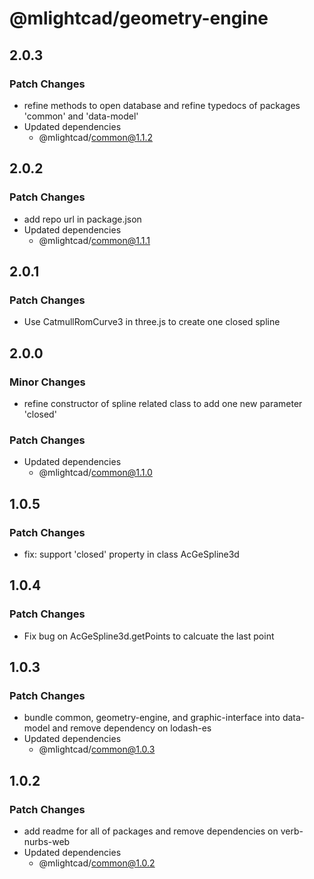 # @mlightcad/geometry-engine

## 2.0.3

### Patch Changes

- refine methods to open database and refine typedocs of packages 'common' and 'data-model'
- Updated dependencies
  - @mlightcad/common@1.1.2

## 2.0.2

### Patch Changes

- add repo url in package.json
- Updated dependencies
  - @mlightcad/common@1.1.1

## 2.0.1

### Patch Changes

- Use CatmullRomCurve3 in three.js to create one closed spline

## 2.0.0

### Minor Changes

- refine constructor of spline related class to add one new parameter 'closed'

### Patch Changes

- Updated dependencies
  - @mlightcad/common@1.1.0

## 1.0.5

### Patch Changes

- fix: support 'closed' property in class AcGeSpline3d

## 1.0.4

### Patch Changes

- Fix bug on AcGeSpline3d.getPoints to calcuate the last point

## 1.0.3

### Patch Changes

- bundle common, geometry-engine, and graphic-interface into data-model and remove dependency on lodash-es
- Updated dependencies
  - @mlightcad/common@1.0.3

## 1.0.2

### Patch Changes

- add readme for all of packages and remove dependencies on verb-nurbs-web
- Updated dependencies
  - @mlightcad/common@1.0.2
